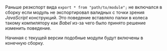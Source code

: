 Раньше реэкспорт вида `export * from "path/to/module";` не включался в сборку если модуль не экспортировал валидных с точки зрения _JavaScript_ конструкций. Это поведение вставляло палки в колеса такому компилятору как _Babel_ из-за чего было принято решение изменить поведение.

Начиная с текущей версии подобные модули будут включены в конечную сборку.
